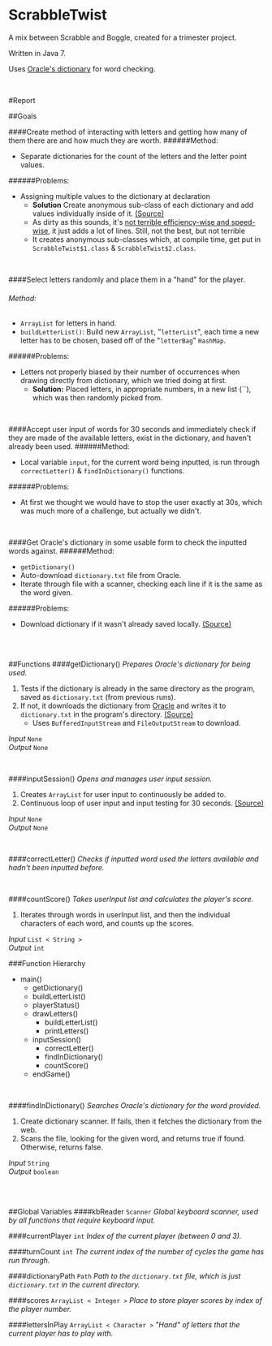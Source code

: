 ScrabbleTwist
=============

A mix between Scrabble and Boggle, created for a trimester project.

Written in Java 7.

Uses [Oracle's dictionary](http://docs.oracle.com/javase/tutorial/collections/interfaces/examples/dictionary.txt) for word checking.

<br>

#Report

##Goals

####Create method of interacting with letters and getting how many of them there are and how much they are worth.
######Method:
- Separate dictionaries for the count of the letters and the letter point values.

######Problems:
- Assigning multiple values to the dictionary at declaration
	- __Solution__ Create anonymous sub-class of each dictionary and add values individually inside of it. [(Source)](http://stackoverflow.com/a/1005083)
	- As dirty as this sounds, it's [not terrible efficiency-wise and speed-wise](http://stackoverflow.com/q/924285), it just adds a lot of lines. Still, not the best, but not terrible
	- It creates anonymous sub-classes which, at compile time, get put in `ScrabbleTwist$1.class` & `ScrabbleTwist$2.class`.

<br>

####Select letters randomly and place them in a "hand" for the player.
###### Method:
- `ArrayList` for letters in hand.
- `buildLetterList()`: Build new `ArrayList`, "`letterList`", each time a new letter has to be chosen, based off of the "`letterBag`" `HashMap`.

######Problems:
- Letters not properly biased by their number of occurrences when drawing directly from dictionary, which we tried doing at first.
	- __Solution:__ Placed letters, in appropriate numbers, in a new list (``), which was then randomly picked from.

<br>

####Accept user input of words for 30 seconds and immediately check if they are made of the available letters, exist in the dictionary, and haven't already been used.
######Method:
- Local variable `input`, for the current word being inputted, is run through `correctLetter()` & `findInDictionary()` functions.

######Problems:
- At first we thought we would have to stop the user exactly at 30s, which was much more of a challenge, but actually we didn't.

<br>

####Get Oracle's dictionary in some usable form to check the inputted words against.
######Method:
- `getDictionary()`
- Auto-download `dictionary.txt` file from Oracle.
- Iterate through file with a scanner, checking each line if it is the same as the word given.

######Problems:
- Download dictionary if it wasn't already saved locally. [(Source)](http://stackoverflow.com/a/921408)

<br> <br>

##Functions
####getDictionary()
_Prepares Oracle's dictionary for being used._

1. Tests if the dictionary is already in the same directory as the program, saved as `dictionary.txt` (from previous runs).
2. If not, it downloads the dictionary from [Oracle](http://docs.oracle.com/javase/tutorial/collections/interfaces/examples/dictionary.txt) and writes it to `dictionary.txt` in the program's directory. [(Source)](http://stackoverflow.com/a/921408)
	- Uses `BufferedInputStream` and `FileOutputStream` to download.

_Input_ `None`  
_Output_ `None`

<br>

####inputSession()
_Opens and manages user input session._

1. Creates `ArrayList` for user input to continuously be added to.
2. Continuous loop of user input and input testing for 30 seconds. [(Source)](http://stackoverflow.com/a/2550814)

_Input_ `None`  
_Output_ `None`

<br>

####correctLetter()
_Checks if inputted word used the letters available and hadn't been inputted before._

<br>

####countScore()
_Takes userInput list and calculates the player's score._

1. Iterates through words in userInput list, and then the individual characters of each word, and counts up the scores.

_Input_ `List < String >`  
_Output_ `int`

###Function Hierarchy
- main()
	- getDictionary()
	- buildLetterList()
	- playerStatus()
	- drawLetters()
		- buildLetterList()
		- printLetters()
	- inputSession()
		- correctLetter()
		- findInDictionary()
		- countScore()
	- endGame()

<br>

####findInDictionary()
_Searches Oracle's dictionary for the word provided._

1. Create dictionary scanner. If fails, then it fetches the dictionary from the web.
2. Scans the file, looking for the given word, and returns true if found. Otherwise, returns false.

_Input_ `String`  
_Output_ `boolean`

<br><br>

##Global Variables
####kbReader `Scanner`
_Global keyboard scanner, used by all functions that require keyboard input._

####currentPlayer `int`
_Index of the current player (between 0 and 3)._

####turnCount `int`
_The current index of the number of cycles the game has run through._

####dictionaryPath `Path`
_Path to the `dictionary.txt` file, which is just `dictionary.txt` in the current directory._

####scores `ArrayList < Integer >`
_Place to store player scores by index of the player number._

####lettersInPlay `ArrayList < Character >`
_"Hand" of letters that the current player has to play with._